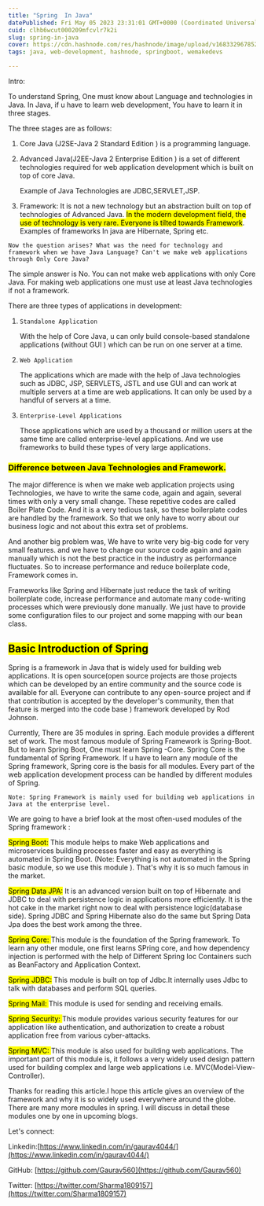 ```yaml
---
title: "Spring  In Java"
datePublished: Fri May 05 2023 23:31:01 GMT+0000 (Coordinated Universal Time)
cuid: clhb6wcut000209mfcvlr7k2i
slug: spring-in-java
cover: https://cdn.hashnode.com/res/hashnode/image/upload/v1683329678521/f8ef1722-aa00-4f89-a4fd-21cec3ed826e.png
tags: java, web-development, hashnode, springboot, wemakedevs

---
```


Intro:

To understand Spring, One must know about Language and technologies in Java. In Java, if u have to learn web development, You have to learn it in three stages.

The three stages are as follows:

1. Core Java (J2SE-Java 2 Standard Edition ) is a programming language.
    
2. Advanced Java(J2EE-Java 2 Enterprise Edition ) is a set of different technologies required for web application development which is built on top of core Java.
    
    Example of Java Technologies are JDBC,SERVLET,JSP.
    
3. Framework: It is not a new technology but an abstraction built on top of technologies of Advanced Java. <mark>In the modern development field, the use of technology is very rare. Everyone is tilted towards Framework</mark>. Examples of frameworks In java are Hibernate, Spring etc.
    

`Now the question arises? What was the need for technology and framework when we have Java Language? Can't we make web applications through Only Core Java?`

The simple answer is No. You can not make web applications with only Core Java. For making web applications one must use at least Java technologies if not a framework.

There are three types of applications in development:

1. `Standalone Application`
    
    With the help of Core Java, u can only build console-based standalone applications (without GUI ) which can be run on one server at a time.
    
2. `Web Application`
    
    The applications which are made with the help of Java technologies such as JDBC, JSP, SERVLETS, JSTL and use GUI and can work at multiple servers at a time are web applications. It can only be used by a handful of servers at a time.
    
3. `Enterprise-Level Applications`
    
    Those applications which are used by a thousand or million users at the same time are called enterprise-level applications. And we use frameworks to build these types of very large applications.
    

### <mark>Difference between Java Technologies and Framework.</mark>

The major difference is when we make web application projects using Technologies, we have to write the same code, again and again, several times with only a very small change. These repetitive codes are called Boiler Plate Code. And it is a very tedious task, so these boilerplate codes are handled by the framework. So that we only have to worry about our business logic and not about this extra set of problems.

And another big problem was, We have to write very big-big code for very small features. and we have to change our source code again and again manually which is not the best practice in the industry as performance fluctuates. So to increase performance and reduce boilerplate code, Framework comes in.

Frameworks like Spring and Hibernate just reduce the task of writing boilerplate code, increase performance and automate many code-writing processes which were previously done manually. We just have to provide some configuration files to our project and some mapping with our bean class.

## <mark>Basic Introduction of Spring</mark>

Spring is a framework in Java that is widely used for building web applications. It is open source(open source projects are those projects which can be developed by an entire community and the source code is available for all. Everyone can contribute to any open-source project and if that contribution is accepted by the developer's community, then that feature is merged into the code base ) framework developed by Rod Johnson.

Currently, There are 35 modules in spring. Each module provides a different set of work. The most famous module of Spring Framework is Spring-Boot. But to learn Spring Boot, One must learn Spring -Core. Spring Core is the fundamental of Spring Framework. If u have to learn any module of the Spring framework, Spring core is the basis for all modules. Every part of the web application development process can be handled by different modules of Spring.

`Note: Spring Framework is mainly used for building web applications in Java at the enterprise level.`

We are going to have a brief look at the most often-used modules of the Spring framework :

<mark>Spring Boot:</mark> This module helps to make Web applications and microservices building processes faster and easy as everything is automated in Spring Boot. (Note: Everything is not automated in the Spring basic module, so we use this module ). That's why it is so much famous in the market.

<mark>Spring Data JPA:</mark> It is an advanced version built on top of Hibernate and JDBC to deal with persistence logic in applications more efficiently. It is the hot cake in the market right now to deal with persistence logic(database side). Spring JDBC and Spring Hibernate also do the same but Spring Data Jpa does the best work among the three.

<mark>Spring Core: </mark> This module is the foundation of the Spring framework. To learn any other module, one first learns SPring core, and how dependency injection is performed with the help of Different Spring Ioc Containers such as BeanFactory and Application Context.

<mark>Spring JDBC:</mark> This module is built on top of Jdbc.It internally uses Jdbc to talk with databases and perform SQL queries.

<mark>Spring Mail: </mark> This module is used for sending and receiving emails.

<mark>Spring Security: </mark> This module provides various security features for our application like authentication, and authorization to create a robust application free from various cyber-attacks.

<mark>Spring MVC: </mark> This module is also used for building web applications. The important part of this module is, it follows a very widely used design pattern used for building complex and large web applications i.e. MVC(Model-View-Controller).

Thanks for reading this article.I hope this article gives an overview of the framework and why it is so widely used everywhere around the globe. There are many more modules in spring. I will discuss in detail these modules one by one in upcoming blogs.

Let's connect:

Linkedin:[https://www.linkedin.com/in/gaurav4044/](https://www.linkedin.com/in/gaurav4044/)

GitHub: [https://github.com/Gaurav560](https://github.com/Gaurav560)

Twitter: [https://twitter.com/Sharma1809157](https://twitter.com/Sharma1809157)